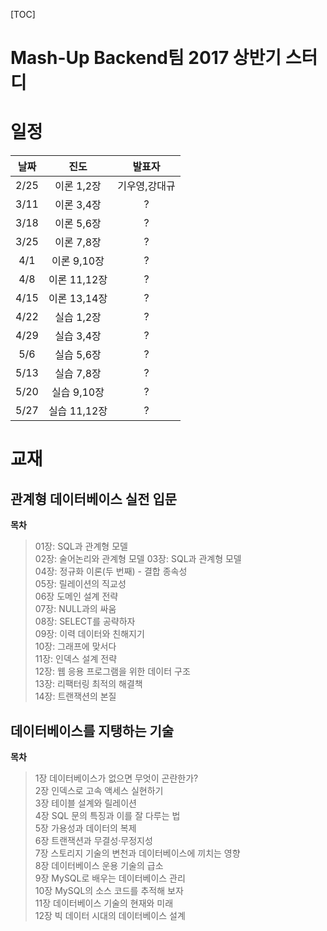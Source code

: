 [TOC]


# Mash-Up Backend팀 2017 상반기 스터디

# 일정

| 날짜 | 진도 | 발표자 |
|:----:|:---:|:------:|
| 2/25 | 이론 1,2장   |  기우영,강대규 |  
| 3/11 | 이론 3,4장   |  ? |
| 3/18 | 이론 5,6장   |  ? |   
| 3/25 | 이론 7,8장   |  ? |   
| 4/1  | 이론 9,10장  |  ? |   
| 4/8  | 이론 11,12장 |  ? |   
| 4/15 | 이론 13,14장 |  ? |   
| 4/22 | 실습 1,2장   |  ? |   
| 4/29 | 실습 3,4장   |  ? |
| 5/6  | 실습 5,6장   |  ? |  
| 5/13 | 실습 7,8장   |  ? |  
| 5/20 | 실습 9,10장  |  ? |  
| 5/27 | 실습 11,12장 |  ? |  

# 교재

## 관계형 데이터베이스 실전 입문

**목차**

> 01장: SQL과 관계형 모델     
02장: 술어논리와 관계형 모델
03장: SQL과 관계형 모델  
04장: 정규화 이론(두 번째) - 결합 종속성   
05장: 릴레이션의 직교성   
06장 도메인 설계 전략   
07장: NULL과의 싸움   
08장: SELECT를 공략하자   
09장: 이력 데이터와 친해지기  
10장: 그래프에 맞서다  
11장: 인덱스 설계 전략  
12장: 웹 응용 프로그램을 위한 데이터 구조  
13장: 리팩터링 최적의 해결책  
14장: 트랜잭션의 본질  

## 데이터베이스를 지탱하는 기술

**목차**

> 1장 데이터베이스가 없으면 무엇이 곤란한가?   
2장 인덱스로 고속 액세스 실현하기   
3장 테이블 설계와 릴레이션   
4장 SQL 문의 특징과 이를 잘 다루는 법   
5장 가용성과 데이터의 복제   
6장 트랜잭션과 무결성·무정지성   
7장 스토리지 기술의 변천과 데이터베이스에 끼치는 영향   
8장 데이터베이스 운용 기술의 급소   
9장 MySQL로 배우는 데이터베이스 관리   
10장 MySQL의 소스 코드를 추적해 보자   
11장 데이터베이스 기술의 현재와 미래   
12장 빅 데이터 시대의 데이터베이스 설계   
